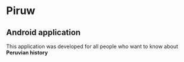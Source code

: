 # Piruw

## Android application

This application was developed for all people who want to know about **Peruvian history**
